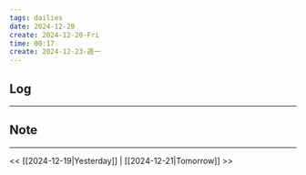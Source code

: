 ```yaml
---
tags: dailies  
date: 2024-12-20
create: 2024-12-20-Fri
time: 00:17
create: 2024-12-23-週一
---
```

## Log
---


## Note
---


<< [[2024-12-19|Yesterday]] | [[2024-12-21|Tomorrow]] >>